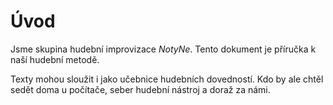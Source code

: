 # Úvod

Jsme skupina hudební improvizace _NotyNe_. Tento dokument je příručka k naší hudební metodě.

Texty mohou sloužit i jako učebnice hudebních dovedností. Kdo by ale chtěl sedět doma u počítače, seber hudební nástroj a doraž za námi.
